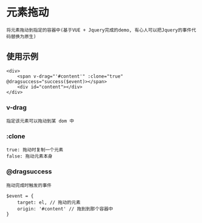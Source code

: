 # 元素拖动

    将元素拖动到指定的容器中(基于VUE + Jquery完成的demo, 有心人可以把Jquery的事件代码替换为原生)


## 使用示例
    
```
<div>
    <span v-drag="'#content'" :clone="true" @dragsuccess="success($event)></span>
    <div id="content"></div>
</div>
```

### v-drag

    指定该元素可以拖动到某 dom 中

### :clone

    true: 拖动时复制一个元素
    false: 拖动元素本身

### @dragsuccess

    拖动完成时触发的事件
    
```
$event = {
    target: el, // 拖动的元素
    origin: '#content' // 拖到到那个容器中
}
```